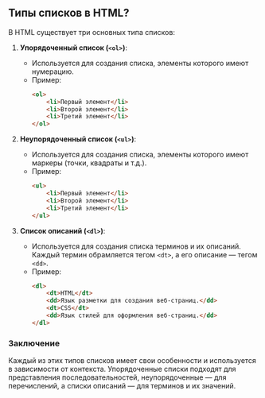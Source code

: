 ## Типы списков в HTML?

В HTML существует три основных типа списков:

1. **Упорядоченный список (`<ol>`)**:
   - Используется для создания списка, элементы которого имеют нумерацию.
   - Пример:
     ```html
     <ol>
         <li>Первый элемент</li>
         <li>Второй элемент</li>
         <li>Третий элемент</li>
     </ol>
     ```

2. **Неупорядоченный список (`<ul>`)**:
   - Используется для создания списка, элементы которого имеют маркеры (точки, квадраты и т.д.).
   - Пример:
     ```html
     <ul>
         <li>Первый элемент</li>
         <li>Второй элемент</li>
         <li>Третий элемент</li>
     </ul>
     ```

3. **Список описаний (`<dl>`)**:
   - Используется для создания списка терминов и их описаний. Каждый термин обрамляется тегом `<dt>`, а его описание — тегом `<dd>`.
   - Пример:
     ```html
     <dl>
         <dt>HTML</dt>
         <dd>Язык разметки для создания веб-страниц.</dd>
         <dt>CSS</dt>
         <dd>Язык стилей для оформления веб-страниц.</dd>
     </dl>
     ```

### Заключение
Каждый из этих типов списков имеет свои особенности и используется в зависимости от контекста. Упорядоченные списки подходят для представления последовательностей, неупорядоченные — для перечислений, а списки описаний — для терминов и их значений.